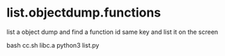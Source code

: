 # list.objectdump.functions

list a object dump and find a function id same key and list it on the screen


bash cc.sh libc.a
python3 list.py
